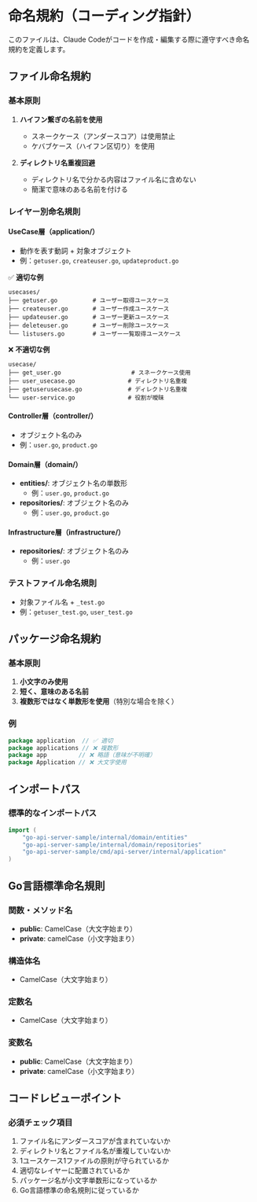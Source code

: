 # 命名規約（コーディング指針）

このファイルは、Claude Codeがコードを作成・編集する際に遵守すべき命名規約を定義します。

## ファイル命名規約

### 基本原則

1. **ハイフン繋ぎの名前を使用**
   - スネークケース（アンダースコア）は使用禁止
   - ケバブケース（ハイフン区切り）を使用

2. **ディレクトリ名重複回避**
   - ディレクトリ名で分かる内容はファイル名に含めない
   - 簡潔で意味のある名前を付ける

### レイヤー別命名規則

#### UseCase層（application/）
- 動作を表す動詞 + 対象オブジェクト
- 例：`getuser.go`, `createuser.go`, `updateproduct.go`

✅ **適切な例**
```
usecases/
├── getuser.go          # ユーザー取得ユースケース
├── createuser.go       # ユーザー作成ユースケース
├── updateuser.go       # ユーザー更新ユースケース
├── deleteuser.go       # ユーザー削除ユースケース
└── listusers.go        # ユーザー一覧取得ユースケース
```

❌ **不適切な例**
```
usecase/
├── get_user.go                    # スネークケース使用
├── user_usecase.go               # ディレクトリ名重複
├── getuserusecase.go             # ディレクトリ名重複
└── user-service.go               # 役割が曖昧
```

#### Controller層（controller/）
- オブジェクト名のみ
- 例：`user.go`, `product.go`

#### Domain層（domain/）
- **entities/**: オブジェクト名の単数形
  - 例：`user.go`, `product.go`
- **repositories/**: オブジェクト名のみ
  - 例：`user.go`, `product.go`

#### Infrastructure層（infrastructure/）
- **repositories/**: オブジェクト名のみ
  - 例：`user.go`

### テストファイル命名規則
- 対象ファイル名 + `_test.go`
- 例：`getuser_test.go`, `user_test.go`

## パッケージ命名規約

### 基本原則
1. **小文字のみ使用**
2. **短く、意味のある名前**
3. **複数形ではなく単数形を使用**（特別な場合を除く）

### 例
```go
package application  // ✅ 適切
package applications // ❌ 複数形
package app         // ❌ 略語（意味が不明確）
package Application // ❌ 大文字使用
```

## インポートパス

### 標準的なインポートパス
```go
import (
    "go-api-server-sample/internal/domain/entities"
    "go-api-server-sample/internal/domain/repositories"
    "go-api-server-sample/cmd/api-server/internal/application"
)
```

## Go言語標準命名規則

### 関数・メソッド名
- **public**: CamelCase（大文字始まり）
- **private**: camelCase（小文字始まり）

### 構造体名
- CamelCase（大文字始まり）

### 定数名
- CamelCase（大文字始まり）

### 変数名
- **public**: CamelCase（大文字始まり）
- **private**: camelCase（小文字始まり）

## コードレビューポイント

### 必須チェック項目
1. ファイル名にアンダースコアが含まれていないか
2. ディレクトリ名とファイル名が重複していないか
3. 1ユースケース1ファイルの原則が守られているか
4. 適切なレイヤーに配置されているか
5. パッケージ名が小文字単数形になっているか
6. Go言語標準の命名規則に従っているか
